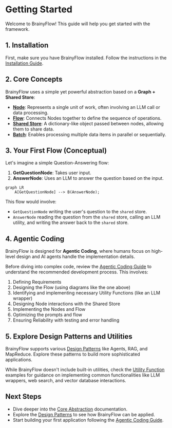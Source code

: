 # Getting Started

Welcome to BrainyFlow! This guide will help you get started with the framework.

## 1. Installation

First, make sure you have BrainyFlow installed. Follow the instructions in the [Installation Guide](./installation.md).

## 2. Core Concepts

BrainyFlow uses a simple yet powerful abstraction based on a **Graph + Shared Store**:

- **[Node](./core_abstraction/node.md)**: Represents a single unit of work, often involving an LLM call or data processing.
- **[Flow](./core_abstraction/flow.md)**: Connects Nodes together to define the sequence of operations.
- **[Shared Store](./core_abstraction/communication.md)**: A dictionary-like object passed between nodes, allowing them to share data.
- **[Batch](./core_abstraction/batch.md)**: Enables processing multiple data items in parallel or sequentially.

## 3. Your First Flow (Conceptual)

Let's imagine a simple Question-Answering flow:

1.  **GetQuestionNode**: Takes user input.
2.  **AnswerNode**: Uses an LLM to answer the question based on the input.

```mermaid
graph LR
    A[GetQuestionNode] --> B(AnswerNode);
```

This flow would involve:
- `GetQuestionNode` writing the user's question to the `shared` store.
- `AnswerNode` reading the question from the `shared` store, calling an LLM utility, and writing the answer back to the `shared` store.

## 4. Agentic Coding

BrainyFlow is designed for **Agentic Coding**, where humans focus on high-level design and AI agents handle the implementation details.

Before diving into complex code, review the [Agentic Coding Guide](./agentic_coding.md) to understand the recommended development process. This involves:

1.  Defining Requirements
2.  Designing the Flow (using diagrams like the one above)
3.  Identifying and implementing necessary Utility Functions (like an LLM wrapper)
4.  Designing Node interactions with the Shared Store
5.  Implementing the Nodes and Flow
6.  Optimizing the prompts and flow
7.  Ensuring Reliability with testing and error handling

## 5. Explore Design Patterns and Utilities

BrainyFlow supports various [Design Patterns](./design_pattern/index.md) like Agents, RAG, and MapReduce. Explore these patterns to build more sophisticated applications.

While BrainyFlow doesn't include built-in utilities, check the [Utility Function](./utility_function/index.md) examples for guidance on implementing common functionalities like LLM wrappers, web search, and vector database interactions.

## Next Steps

- Dive deeper into the [Core Abstraction](./core_abstraction/index.md) documentation.
- Explore the [Design Patterns](./design_pattern/index.md) to see how BrainyFlow can be applied.
- Start building your first application following the [Agentic Coding Guide](./agentic_coding.md).

